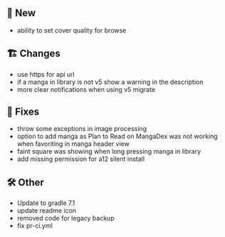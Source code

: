 ## 🥳 New
- ability to set cover quality for browse
## 🏗️ Changes
- use https for api url
- if a manga in library is not v5 show a warning in the description
- more clear notifications when using v5 migrate
## 🐜 Fixes
- throw some exceptions in image processing
- option to add manga as Plan to Read on MangaDex was not working when favoriting in manga header view
- faint square was showing when long pressing manga in library
- add missing permission for a12 silent install
## 🛠️ Other
- Update to gradle 7.1
- update readme icon
- removed code for legacy backup
- fix pr-ci.yml
